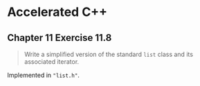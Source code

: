 # Accelerated C++
## Chapter 11 Exercise 11.8
>Write a simplified version of the standard `list` class and its associated
>iterator.

Implemented in `"list.h"`.
